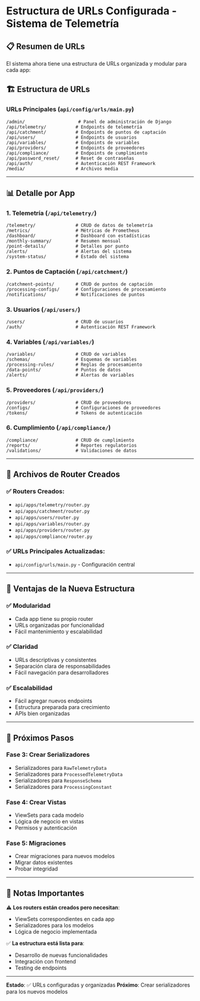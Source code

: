 # Estructura de URLs Configurada - Sistema de Telemetría

## 📋 Resumen de URLs

El sistema ahora tiene una estructura de URLs organizada y modular para cada app:

## 🏗️ Estructura de URLs

### **URLs Principales** (`api/config/urls/main.py`)

```
/admin/                    # Panel de administración de Django
/api/telemetry/           # Endpoints de telemetría
/api/catchment/           # Endpoints de puntos de captación
/api/users/               # Endpoints de usuarios
/api/variables/           # Endpoints de variables
/api/providers/           # Endpoints de proveedores
/api/compliance/          # Endpoints de cumplimiento
/api/password_reset/      # Reset de contraseñas
/api/auth/                # Autenticación REST Framework
/media/                   # Archivos media
```

---

## 📊 Detalle por App

### **1. Telemetría** (`/api/telemetry/`)

```
/telemetry/               # CRUD de datos de telemetría
/metrics/                 # Métricas de Prometheus
/dashboard/               # Dashboard con estadísticas
/monthly-summary/         # Resumen mensual
/point-details/           # Detalles por punto
/alerts/                  # Alertas del sistema
/system-status/           # Estado del sistema
```

### **2. Puntos de Captación** (`/api/catchment/`)

```
/catchment-points/        # CRUD de puntos de captación
/processing-configs/      # Configuraciones de procesamiento
/notifications/           # Notificaciones de puntos
```

### **3. Usuarios** (`/api/users/`)

```
/users/                   # CRUD de usuarios
/auth/                    # Autenticación REST Framework
```

### **4. Variables** (`/api/variables/`)

```
/variables/               # CRUD de variables
/schemas/                 # Esquemas de variables
/processing-rules/        # Reglas de procesamiento
/data-points/             # Puntos de datos
/alerts/                  # Alertas de variables
```

### **5. Proveedores** (`/api/providers/`)

```
/providers/               # CRUD de proveedores
/configs/                 # Configuraciones de proveedores
/tokens/                  # Tokens de autenticación
```

### **6. Cumplimiento** (`/api/compliance/`)

```
/compliance/              # CRUD de cumplimiento
/reports/                 # Reportes regulatorios
/validations/             # Validaciones de datos
```

---

## 🔧 Archivos de Router Creados

### ✅ **Routers Creados**:

- `api/apps/telemetry/router.py`
- `api/apps/catchment/router.py`
- `api/apps/users/router.py`
- `api/apps/variables/router.py`
- `api/apps/providers/router.py`
- `api/apps/compliance/router.py`

### ✅ **URLs Principales Actualizadas**:

- `api/config/urls/main.py` - Configuración central

---

## 🎯 Ventajas de la Nueva Estructura

### ✅ **Modularidad**

- Cada app tiene su propio router
- URLs organizadas por funcionalidad
- Fácil mantenimiento y escalabilidad

### ✅ **Claridad**

- URLs descriptivas y consistentes
- Separación clara de responsabilidades
- Fácil navegación para desarrolladores

### ✅ **Escalabilidad**

- Fácil agregar nuevos endpoints
- Estructura preparada para crecimiento
- APIs bien organizadas

---

## 🚀 Próximos Pasos

### **Fase 3: Crear Serializadores**

- Serializadores para `RawTelemetryData`
- Serializadores para `ProcessedTelemetryData`
- Serializadores para `ResponseSchema`
- Serializadores para `ProcessingConstant`

### **Fase 4: Crear Vistas**

- ViewSets para cada modelo
- Lógica de negocio en vistas
- Permisos y autenticación

### **Fase 5: Migraciones**

- Crear migraciones para nuevos modelos
- Migrar datos existentes
- Probar integridad

---

## 📝 Notas Importantes

⚠️ **Los routers están creados pero necesitan**:

- ViewSets correspondientes en cada app
- Serializadores para los modelos
- Lógica de negocio implementada

✅ **La estructura está lista para**:

- Desarrollo de nuevas funcionalidades
- Integración con frontend
- Testing de endpoints

---

**Estado**: ✅ URLs configuradas y organizadas
**Próximo**: Crear serializadores para los nuevos modelos
